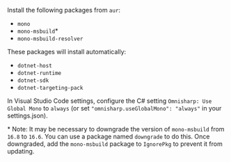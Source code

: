 Install the following packages from `aur`:
- `mono`
- `mono-msbuild`*
- `mono-msbuild-resolver`

These packages will install automatically:
- `dotnet-host`
- `dotnet-runtime`
- `dotnet-sdk`
- `dotnet-targeting-pack`

In Visual Studio Code settings, configure the C# setting `Omnisharp: Use Global Mono` to `always` (or set `"omnisharp.useGlobalMono": "always"` in your settings.json).

\* Note: It may be necessary to downgrade the version of `mono-msbuild` from `16.8` to `16.6`. You can use a package named `downgrade` to do this. Once downgraded, add the `mono-msbuild` package to `IgnorePkg` to prevent it from updating.